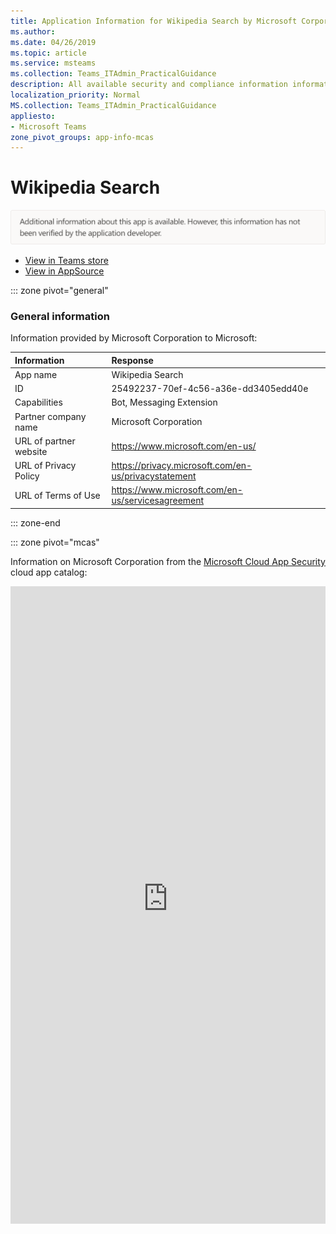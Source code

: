 ```yaml
---
title: Application Information for Wikipedia Search by Microsoft Corporation
ms.author: 
ms.date: 04/26/2019
ms.topic: article
ms.service: msteams
ms.collection: Teams_ITAdmin_PracticalGuidance
description: All available security and compliance information information for Wikipedia Search, its data handling policies, its Microsoft Cloud App Security app catalog information, and security/compliance information in the CSA STAR registry.
localization_priority: Normal
MS.collection: Teams_ITAdmin_PracticalGuidance
appliesto:
- Microsoft Teams
zone_pivot_groups: app-info-mcas
---
```

# Wikipedia Search


<img alt="Non-attested image" src="./images/unattested.png" width="650"/>

* <a href="https://teams.microsoft.com/l/app/25492237-70ef-4c56-a36e-dd3405edd40e" target="_blank">View in Teams store</a>
* <a href="https://appsource.microsoft.com/en-us/product/office/WA104381597" target="_blank">View in AppSource</a>

::: zone pivot="general"

### General information

Information provided by Microsoft Corporation to Microsoft:

| **Information** | **Response** |
|:----------------|:-------------|
| App name | Wikipedia Search |
| ID | 25492237-70ef-4c56-a36e-dd3405edd40e |
| Capabilities | Bot, Messaging Extension |
| Partner company name | Microsoft Corporation |
| URL of partner website | <https://www.microsoft.com/en-us/> |
| URL of Privacy Policy | <https://privacy.microsoft.com/en-us/privacystatement> |
| URL of Terms of Use | <https://www.microsoft.com/en-us/servicesagreement> |

::: zone-end


::: zone pivot="mcas"

Information on Microsoft Corporation from the [Microsoft Cloud App Security](https://www.microsoft.com/en-us/enterprise-mobility-security/cloud-app-security) cloud app catalog:

<iframe height='1020' title='Microsoft Cloud App Security Information' src='https://3ca685143b5b46b4b0e5266dadf2e97c.codepen.website/#/dashboard/33476' frameborder='no'  style='width: 100%;'>

<a href="https://3ca685143b5b46b4b0e5266dadf2e97c.codepen.website/#/dashboard/33476" target="_blank">View in a new tab</a>

::: zone-end

